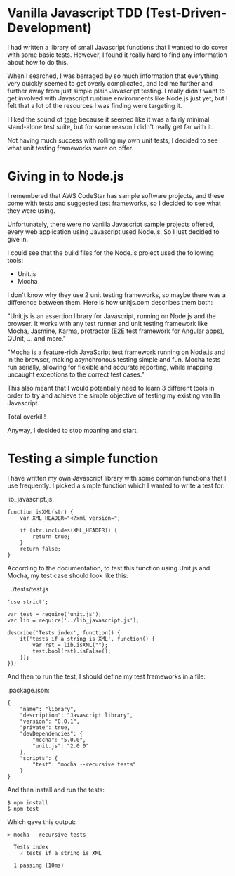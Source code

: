 # Vanilla Javascript TDD (Test-Driven-Development)
I had written a library of small Javascript functions that I wanted to do cover
with some basic tests. However, I found it really hard to find any information
about how to do this.

When I searched, I was barraged by so much information that everything very
quickly seemed to get overly complicated, and led me further and further away
from just simple plain Javascript testing. I really didn't want to get involved
with Javascript runtime environments like Node.js just yet, but I felt that a
lot of the resources I was finding were targeting it.

I liked the sound of [tape](https://github.com/substack/tape) because it seemed
like it was a fairly minimal stand-alone test suite, but for some reason I
didn't really get far with it.

Not having much success with rolling my own unit tests, I decided to see what
unit testing frameworks were on offer.

# Giving in to Node.js

I remembered that AWS CodeStar has sample software projects, and these come
with tests and suggested test frameworks, so I decided to see what they were
using.

Unfortunately, there were no vanilla Javascript sample projects offered, every
web application using Javascript used Node.js. So I just decided to give in.

I could see that the build files for the Node.js project used the following
tools:
- Unit.js
- Mocha

I don't know why they use 2 unit testing frameworks, so maybe there was a
difference between them. Here is how unitjs.com describes them both:

"Unit.js is an assertion library for Javascript, running on Node.js and the
browser. It works with any test runner and unit testing framework like Mocha,
Jasmine, Karma, protractor (E2E test framework for Angular apps), QUnit, ...
and more."

"Mocha is a feature-rich JavaScript test framework running on Node.js and in the
browser, making asynchronous testing simple and fun. Mocha tests run serially,
allowing for flexible and accurate reporting, while mapping uncaught exceptions
to the correct test cases."

This also meant that I would potentially need to learn 3 different tools in order
to try and achieve the simple objective of testing my existing vanilla
Javascript.

Total overkill!

Anyway, I decided to stop moaning and start.

# Testing a simple function

I have written my own Javascript library with some common functions that I use
frequently. I picked a simple function which I wanted to write a test for:

lib_javascript.js:
```
function isXML(str) {
	var XML_HEADER="<?xml version=";

	if (str.includes(XML_HEADER)) {
		return true;
	}
	return false;
}
```

According to the documentation, to test this function using Unit.js and Mocha,
my test case should look like this:

. ./tests/test.js
```
'use strict'; 
 
var test = require('unit.js'); 
var lib = require('../lib_javascript.js'); 
 
describe('Tests index', function() { 
	it('tests if a string is XML', function() { 
		var rst = lib.isXML("");
		test.bool(rst).isFalse();
	}); 
}); 
```

And then to run the test, I should define my test frameworks in a file:

.package.json:
```
{ 
    "name": "library", 
    "description": "Javascript library", 
    "version": "0.0.1", 
    "private": true, 
    "devDependencies": { 
        "mocha": "5.0.0", 
        "unit.js": "2.0.0" 
    }, 
    "scripts": { 
        "test": "mocha --recursive tests" 
    } 
}
```

And then install and run the tests:
```
$ npm install
$ npm test
```

Which gave this output:
```
> mocha --recursive tests

  Tests index
    ✓ tests if a string is XML

  1 passing (10ms)
```
